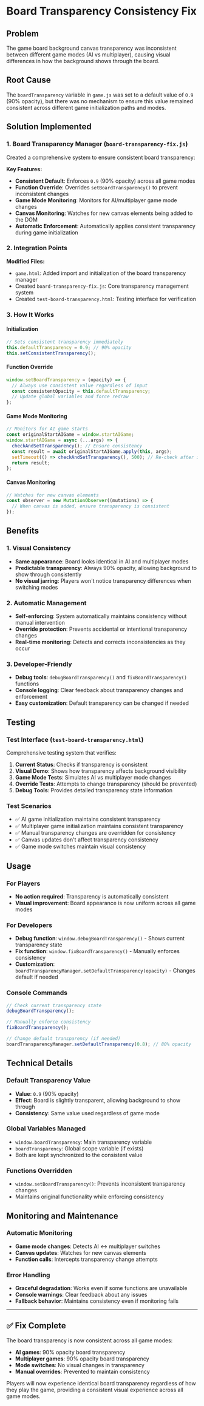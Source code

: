 # Board Transparency Consistency Fix

## Problem
The game board background canvas transparency was inconsistent between different game modes (AI vs multiplayer), causing visual differences in how the background shows through the board.

## Root Cause
The `boardTransparency` variable in `game.js` was set to a default value of `0.9` (90% opacity), but there was no mechanism to ensure this value remained consistent across different game initialization paths and modes.

## Solution Implemented

### 1. Board Transparency Manager (`board-transparency-fix.js`)
Created a comprehensive system to ensure consistent board transparency:

**Key Features:**
- **Consistent Default**: Enforces `0.9` (90% opacity) across all game modes
- **Function Override**: Overrides `setBoardTransparency()` to prevent inconsistent changes
- **Game Mode Monitoring**: Monitors for AI/multiplayer game mode changes
- **Canvas Monitoring**: Watches for new canvas elements being added to the DOM
- **Automatic Enforcement**: Automatically applies consistent transparency during game initialization

### 2. Integration Points

**Modified Files:**
- `game.html`: Added import and initialization of the board transparency manager
- Created `board-transparency-fix.js`: Core transparency management system
- Created `test-board-transparency.html`: Testing interface for verification

### 3. How It Works

#### Initialization
```javascript
// Sets consistent transparency immediately
this.defaultTransparency = 0.9; // 90% opacity
this.setConsistentTransparency();
```

#### Function Override
```javascript
window.setBoardTransparency = (opacity) => {
  // Always use consistent value regardless of input
  const consistentOpacity = this.defaultTransparency;
  // Update global variables and force redraw
};
```

#### Game Mode Monitoring
```javascript
// Monitors for AI game starts
const originalStartAIGame = window.startAIGame;
window.startAIGame = async (...args) => {
  checkAndSetTransparency(); // Ensure consistency
  const result = await originalStartAIGame.apply(this, args);
  setTimeout(() => checkAndSetTransparency(), 500); // Re-check after init
  return result;
};
```

#### Canvas Monitoring
```javascript
// Watches for new canvas elements
const observer = new MutationObserver((mutations) => {
  // When canvas is added, ensure transparency is consistent
});
```

## Benefits

### 1. Visual Consistency
- **Same appearance**: Board looks identical in AI and multiplayer modes
- **Predictable transparency**: Always 90% opacity, allowing background to show through consistently
- **No visual jarring**: Players won't notice transparency differences when switching modes

### 2. Automatic Management
- **Self-enforcing**: System automatically maintains consistency without manual intervention
- **Override protection**: Prevents accidental or intentional transparency changes
- **Real-time monitoring**: Detects and corrects inconsistencies as they occur

### 3. Developer-Friendly
- **Debug tools**: `debugBoardTransparency()` and `fixBoardTransparency()` functions
- **Console logging**: Clear feedback about transparency changes and enforcement
- **Easy customization**: Default transparency can be changed if needed

## Testing

### Test Interface (`test-board-transparency.html`)
Comprehensive testing system that verifies:

1. **Current Status**: Checks if transparency is consistent
2. **Visual Demo**: Shows how transparency affects background visibility
3. **Game Mode Tests**: Simulates AI vs multiplayer mode changes
4. **Override Tests**: Attempts to change transparency (should be prevented)
5. **Debug Tools**: Provides detailed transparency state information

### Test Scenarios
- ✅ AI game initialization maintains consistent transparency
- ✅ Multiplayer game initialization maintains consistent transparency
- ✅ Manual transparency changes are overridden for consistency
- ✅ Canvas updates don't affect transparency consistency
- ✅ Game mode switches maintain visual consistency

## Usage

### For Players
- **No action required**: Transparency is automatically consistent
- **Visual improvement**: Board appearance is now uniform across all game modes

### For Developers
- **Debug function**: `window.debugBoardTransparency()` - Shows current transparency state
- **Fix function**: `window.fixBoardTransparency()` - Manually enforces consistency
- **Customization**: `boardTransparencyManager.setDefaultTransparency(opacity)` - Changes default if needed

### Console Commands
```javascript
// Check current transparency state
debugBoardTransparency();

// Manually enforce consistency
fixBoardTransparency();

// Change default transparency (if needed)
boardTransparencyManager.setDefaultTransparency(0.8); // 80% opacity
```

## Technical Details

### Default Transparency Value
- **Value**: `0.9` (90% opacity)
- **Effect**: Board is slightly transparent, allowing background to show through
- **Consistency**: Same value used regardless of game mode

### Global Variables Managed
- `window.boardTransparency`: Main transparency variable
- `boardTransparency`: Global scope variable (if exists)
- Both are kept synchronized to the consistent value

### Functions Overridden
- `window.setBoardTransparency()`: Prevents inconsistent transparency changes
- Maintains original functionality while enforcing consistency

## Monitoring and Maintenance

### Automatic Monitoring
- **Game mode changes**: Detects AI ↔ multiplayer switches
- **Canvas updates**: Watches for new canvas elements
- **Function calls**: Intercepts transparency change attempts

### Error Handling
- **Graceful degradation**: Works even if some functions are unavailable
- **Console warnings**: Clear feedback about any issues
- **Fallback behavior**: Maintains consistency even if monitoring fails

---

## ✅ Fix Complete

The board transparency is now consistent across all game modes:
- **AI games**: 90% opacity board transparency
- **Multiplayer games**: 90% opacity board transparency  
- **Mode switches**: No visual changes in transparency
- **Manual overrides**: Prevented to maintain consistency

Players will now experience identical board transparency regardless of how they play the game, providing a consistent visual experience across all game modes.
